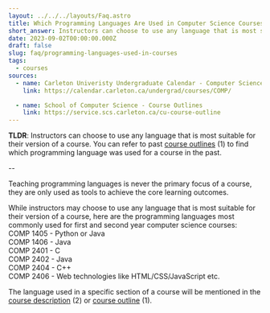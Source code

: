 ```yaml
---
layout: ../../../layouts/Faq.astro
title: Which Programming Languages Are Used in Computer Science Courses?
short_answer: Instructors can choose to use any language that is most suitable for their version of a course. You can refer to past course outlines to find which programming language was used for a course in the past.
date: 2023-09-02T00:00:00.000Z
draft: false
slug: faq/programming-languages-used-in-courses
tags:
  - courses
sources:
  - name: Carleton Univeristy Undergraduate Calendar - Computer Science Courses
    link: https://calendar.carleton.ca/undergrad/courses/COMP/

  - name: School of Computer Science - Course Outlines
    link: https://service.scs.carleton.ca/cu-course-outline
---
```


**TLDR**: Instructors can choose to use any language that is most suitable for their version of a course. You can refer to past [course outlines](https://service.scs.carleton.ca/cu-course-outline) (1) to find which programming language was used for a course in the past.

--

Teaching programming languages is never the primary focus of a course, they are only used as tools to achieve the core learning outcomes.

While instructors may choose to use any language that is most suitable for their version of a course, here are the programming languages most commonly used for first and second year computer science courses: <br>
COMP 1405 - Python or Java<br>
COMP 1406 - Java<br>
COMP 2401 - C<br>
COMP 2402 - Java<br>
COMP 2404 - C++<br>
COMP 2406 - Web technologies like HTML/CSS/JavaScript etc.<br>

The language used in a specific section of a course will be mentioned in the [course description](https://calendar.carleton.ca/undergrad/courses/COMP/) (2) or [course outline](https://service.scs.carleton.ca/cu-course-outline) (1).
